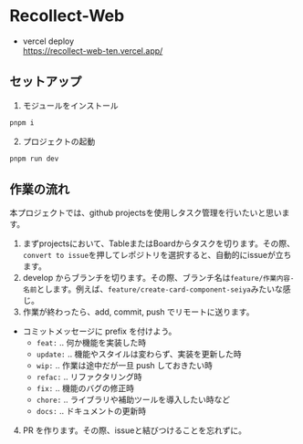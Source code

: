 # Recollect-Web

- vercel deploy  
  https://recollect-web-ten.vercel.app/

## セットアップ

1. モジュールをインストール

```sh
pnpm i
```

2. プロジェクトの起動

```sh
pnpm run dev
```

## 作業の流れ

本プロジェクトでは、github projectsを使用しタスク管理を行いたいと思います。

1. まずprojectsにおいて、TableまたはBoardからタスクを切ります。その際、`convert to issue`を押してレポジトリを選択すると、自動的にissueが立ちます。
2. develop からブランチを切ります。その際、ブランチ名は`feature/作業内容-名前`とします。例えば、`feature/create-card-component-seiya`みたいな感じ。
3. 作業が終わったら、add, commit, push でリモートに送ります。

- コミットメッセージに prefix を付けよう。
  - `feat:` .. 何か機能を実装した時
  - `update:` .. 機能やスタイルは変わらず、実装を更新した時
  - `wip:` .. 作業は途中だが一旦 push しておきたい時
  - `refac:` .. リファクタリング時
  - `fix:` .. 機能のバグの修正時
  - `chore:` .. ライブラリや補助ツールを導入したい時など
  - `docs:` .. ドキュメントの更新時

4. PR を作ります。その際、issueと結びつけることを忘れずに。
